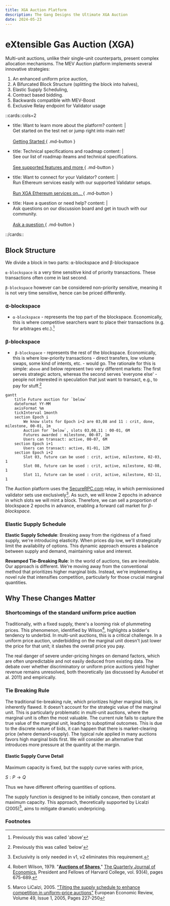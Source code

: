 ```yaml
---
title: XGA Auction Platform
description: The Gang Designs the Ultimate XGA Auction
date: 2024-05-23
---
```


# eXtensible Gas Auction (XGA)

Multi-unit auctions, unlike their single-unit counterparts, present complex
allocation mechanisms. The MEV Auction platform implements several innovative
strategies:

1. An enhanced uniform price auction,
2. A Bifurcated Block Structure (splitting the block into halves),
3. Elastic Supply Scheduling,
4. Contract based bidding.
5. Backwards compatible with MEV-Boost
6. Exclusive Relay endpoint for Validator usage


::cards::cols=2

- title: Want to learn more about the platform?
  content: |
    <br/>
    Get started on the test net or jump right into main net!
    <br/>
    <br/>
    [Getting Started ](#){ .md-button }

- title: Technical specifications and roadmap
  content: |
    <br />
    See our list of roadmap iteams and technical specifications.
    <br />
    <br />
    [See supported features and more ](#){ .md-button }

- title: Want to connect for your Validator?
  content: |
    <br />
    Run Ethereum services easily with our supported Validator setups.
    <br />
    <br />
    [Run XGA Ethereum services on... ](#){ .md-button }

- title: Have a question or need help?
  content: |
    <br />
    Ask questions on our discussion board and get in touch with our community.
    <br />
    <br />
    [Ask a question ](#){ .md-button }

::/cards::

## **Block Structure**

We divide a block in two parts: ⍺-blockspace and β-blockspace

`⍺-blockspace` is a very time sensitive kind of priority transactions. These
transactions often come in last second.

`β-blockspace` however can be considered non-priority sensitive, meaning it is
not very time sensitive, hence can be priced differently.

### **⍺-blockspace**

-   `⍺-blockspace` - represents the top part of the blockspace. Economically,
    this is where competitive searchers want to place their transactions (e.g.
    for arbitrages etc.).[^1]

### **β-blockspace**

-   ` β-blockspace` - represents the rest of the blockspace. Economically, this
    is where low-priority transactions - direct transfers, low volume swaps,
    some kind of intents, etc. - would go. The rationale for this is simple:
    `above` and below represent two very different markets: The first serves
    strategic actors, whereas the second serves 'everyone else' - people not
    interested in speculation that just want to transact, e.g., to pay for
    stuff.[^2]

```mermaid
gantt
    title Future auction for `below`
    dateFormat YY-MM
    axisFormat %m
    tickInterval 1month
    section Epoch i
        We know slots for Epoch i+2 are 03,08 and 11 : crit, done, milestone, 00-01, 1m
        Auction for `below`, slots 03,08,11 : 00-01, 6M
        Futures awarded : milestone, 00-07, 1m
        Users can transact: active, 00-07, 6M
    section Epoch i+1
        Users can transact: active, 01-01, 12M
    section Epoch i+2
        Slot 03, future can be used : crit, active, milestone, 02-03, 1
        Slot 08, future can be used : crit, active, milestone, 02-08, 1
        Slot 11, future can be used : crit, active, milestone, 02-11, 1
```

The Auction platform uses the [SecureRPC.com](https://securerpc.com) relay, in
which permissioned validator sets use exclusively[^3]. As such, we will know 2
epochs in advance in which slots we will mint a block. Therefore, we can sell 
a proportion of blockspace 2 epochs in advance, enabling a forward call market for
*β-blockspace*.


### **Elastic Supply Schedule**

**Elastic Supply Schedule**: Breaking away from the rigidness of a fixed supply,
we're introducing elasticity. When prices dip low, we'll strategically limit the
availability of options. This dynamic approach ensures a balance between supply
and demand, maintaining value and interest.

**Revamped Tie-Breaking Rule**: In the world of auctions, ties are inevitable.
Our approach is different. We're moving away from the conventional method that
prioritizes higher marginal bids. Instead, we're implementing a novel rule that
intensifies competition, particularly for those crucial marginal quantities.

## Why These Changes Matter

### Shortcomings of the standard uniform price auction

Traditionally, with a fixed supply, there's a looming risk of plummeting prices.
This phenomenon, identified by Wilson[^4], highlights a bidder's tendency to
underbid. In multi-unit auctions, this is a critical challenge. In a uniform
price auction, underbidding on the marginal unit doesn't just lower the price
for that unit; it slashes the overall price you pay.

The real danger of severe under-pricing hinges on demand factors, which are
often unpredictable and not easily deduced from existing data. The debate over
whether discriminatory or uniform price auctions yield higher revenue remains
unresolved, both theoretically (as discussed by _Ausubel_ et al. 2011) and
empirically.

### Tie Breaking Rule

The traditional tie-breaking rule, which prioritizes higher marginal bids, is
inherently flawed. It doesn't account for the strategic value of the marginal
unit. This is particularly problematic in multi-unit auctions, where the
marginal unit is often the most valuable. The current rule fails to capture the
true value of the marginal unit, leading to suboptimal outcomes. This is due to
the discrete nature of bids, it can happen that there is market-clearing price
(where demand=supply). The typical rule applied in many auctions favors high
marginal bids first. We will consider an alternative that introduces more
pressure at the quantity at the margin.

#### Elastic Supply Curve Detail

Maximum capacity is fixed, but the supply curve varies with price,

$S:P→Q$

Thus we have different offering quantities of options.

The supply function is designed to be initially concave, then constant at
maximum capacity. This approach, theoretically supported by Licalzi (2005)[^5], aims
to mitigate dramatic underpricing.

### Footnotes

[^1]: Previously this was called 'above'
[^2]: Previously this was called 'below'
[^3]: Exclusivity is only needed in v1, v2 eliminates this requirement.
[^4]: Robert Wilson, 1979. "<B><A HREF="https://ideas.repec.org/a/oup/qjecon/v93y1979i4p675-689..html">Auctions of Shares</A></B>," <A HREF="https://ideas.repec.org/s/oup/qjecon.html">The Quarterly Journal of Economics</A>, President and Fellows of Harvard College, vol. 93(4), pages 675-689.
[^5]: Marco LiCalzi, 2005. <A HREF="https://doi.org/10.1016/S0014-2921(02)00324-0">"Tilting the supply schedule to enhance competition in uniform-price auctions"</A> European Economic Review, Volume 49, Issue 1, 2005, Pages 227-250
